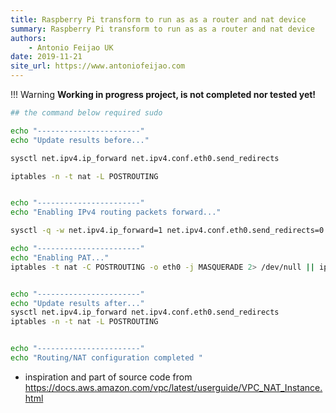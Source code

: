```yaml
---
title: Raspberry Pi transform to run as as a router and nat device
summary: Raspberry Pi transform to run as as a router and nat device
authors:
    - Antonio Feijao UK
date: 2019-11-21
site_url: https://www.antoniofeijao.com
---
```


!!! Warning
    **Working in progress project, is not completed nor tested yet!**

```bash
## the command below required sudo

echo "-----------------------"
echo "Update results before..."

sysctl net.ipv4.ip_forward net.ipv4.conf.eth0.send_redirects

iptables -n -t nat -L POSTROUTING 


echo "-----------------------"
echo "Enabling IPv4 routing packets forward..."

sysctl -q -w net.ipv4.ip_forward=1 net.ipv4.conf.eth0.send_redirects=0

echo "-----------------------"
echo "Enabling PAT..."
iptables -t nat -C POSTROUTING -o eth0 -j MASQUERADE 2> /dev/null || iptables -t nat -A POSTROUTING -o eth0 -j MASQUERADE


echo "-----------------------" 
echo "Update results after..."
sysctl net.ipv4.ip_forward net.ipv4.conf.eth0.send_redirects
iptables -n -t nat -L POSTROUTING 


echo "-----------------------"
echo "Routing/NAT configuration completed "
```

- inspiration and part of source code from <https://docs.aws.amazon.com/vpc/latest/userguide/VPC_NAT_Instance.html>
